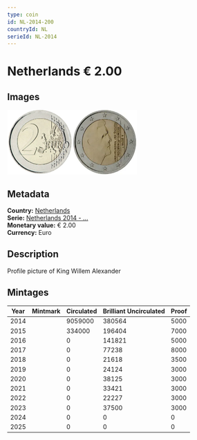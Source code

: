 ```yaml
---
type: coin
id: NL-2014-200
countryId: NL
serieId: NL-2014
---
```


# Netherlands € 2.00

## Images

<img src="../../../Images/common-2007-200.webp" height="150" alt="Front image"><img src="Images/netherlands-2014-200.webp" height="150" alt="Back image">

## Metadata

**Country:** [Netherlands](../index.md)\
**Serie:** [Netherlands 2014 - ...](index.md)\
**Monetary value:** € 2.00\
**Currency:** Euro

## Description

Profile picture of King Willem Alexander

## Mintages

| Year | Mintmark | Circulated | Brilliant Uncirculated | Proof |
| ---- | -------- | ---------- | ---------------------- | ----- |
| 2014 |          | 9059000    | 380564                 | 5000  |
| 2015 |          | 334000     | 196404                 | 7000  |
| 2016 |          | 0          | 141821                 | 5000  |
| 2017 |          | 0          | 77238                  | 8000  |
| 2018 |          | 0          | 21618                  | 3500  |
| 2019 |          | 0          | 24124                  | 3000  |
| 2020 |          | 0          | 38125                  | 3000  |
| 2021 |          | 0          | 33421                  | 3000  |
| 2022 |          | 0          | 22227                  | 3000  |
| 2023 |          | 0          | 37500                  | 3000  |
| 2024 |          | 0          | 0                      | 0     |
| 2025 |          | 0          | 0                      | 0     |
